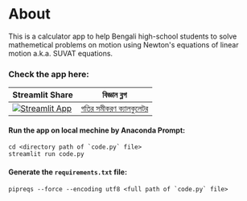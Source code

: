 # About
This is a calculator app to help Bengali high-school students to solve mathemetical problems on motion using Newton's equations of linear motion a.k.a. SUVAT equations.

### Check the app here:

| Streamlit Share  | বিজ্ঞান ব্লগ      |        
| -------------    |:-------------:| 
| [![Streamlit App](https://static.streamlit.io/badges/streamlit_badge_black_white.svg)](https://share.streamlit.io/rafisics/suvat_calculator/main/newton_calc_app_v0.1.py) | [গতির সমীকরণ ক্যালকুলেটর](https://bigganblog.org/2021/03/গতির-সমীকরণ/)  |

#### Run the app on local mechine by Anaconda Prompt:
```
cd <directory path of `code.py` file>
streamlit run code.py
```
#### Generate the `requirements.txt` file:
```
pipreqs --force --encoding utf8 <full path of `code.py` file>
```
